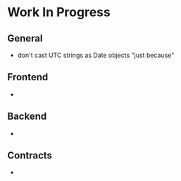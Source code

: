 # Work In Progress

## General
- don't cast UTC strings as Date objects "just because"

## Frontend
- 

## Backend
- 

## Contracts
- 
